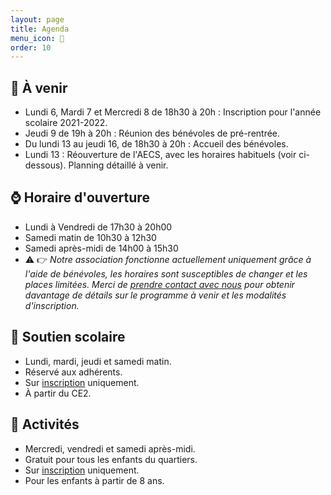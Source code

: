 ```yaml
---
layout: page
title: Agenda
menu_icon: 📅
order: 10
---
```


## 📝 À venir

* Lundi 6, Mardi 7 et Mercredi 8 de 18h30 à 20h : Inscription pour l'année scolaire 2021-2022.
* Jeudi 9 de 19h à 20h : Réunion des bénévoles de pré-rentrée.
* Du lundi 13 au jeudi 16, de 18h30 à 20h : Accueil des bénévoles.
* Lundi 13 : Réouverture de l'AECS, avec les horaires habituels (voir ci-dessous). Planning détaillé à venir.

## ⌚ Horaire d'ouverture

* Lundi à Vendredi de 17h30 à 20h00
* Samedi matin de 10h30 à 12h30
* Samedi après-midi de 14h00 à 15h30
* ⚠️ 👉 *Notre association fonctionne actuellement uniquement grâce à l'aide de bénévoles, les horaires sont susceptibles de changer et les places limitées. Merci de [prendre contact avec nous](#footer) pour obtenir davantage de détails sur le programme à venir et les modalités d'inscription.*

## 🎒 Soutien scolaire

* Lundi, mardi, jeudi et samedi matin.
* Réservé aux adhérents.
* Sur [inscription](#footer) uniquement.
* À partir du CE2.

## 🎨 Activités

* Mercredi, vendredi et samedi après-midi.
* Gratuit pour tous les enfants du quartiers.
* Sur [inscription](#footer) uniquement.
* Pour les enfants à partir de 8 ans.
